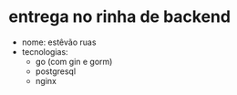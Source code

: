 # entrega no rinha de backend

- nome: estêvão ruas
- tecnologias:
    - go (com gin e gorm)
    - postgresql
    - nginx
